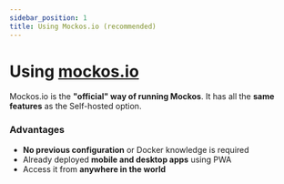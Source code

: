 ```yaml
---
sidebar_position: 1
title: Using Mockos.io (recommended)
---
```


# Using [mockos.io](https://mockos.io)

Mockos.io is the **"official" way of running Mockos**. It has all the **same features** as the Self-hosted option.

### Advantages

- **No previous configuration** or Docker knowledge is required
- Already deployed **mobile and desktop apps** using PWA
- Access it from **anywhere in the world**